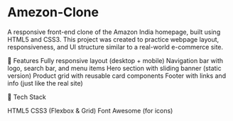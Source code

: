 # Amezon-Clone
A responsive front-end clone of the Amazon India homepage, built using HTML5 and CSS3. This project was created to practice webpage layout, responsiveness, and UI structure similar to a real-world e-commerce site.

🌟 Features
Fully responsive layout (desktop + mobile)
Navigation bar with logo, search bar, and menu items
Hero section with sliding banner (static version)
Product grid with reusable card components
Footer with links and info (just like the real site)

🧰 Tech Stack

HTML5
CSS3 (Flexbox & Grid)
Font Awesome (for icons)
